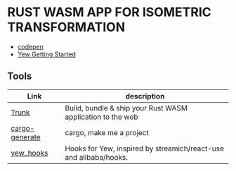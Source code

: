 # RUST WASM APP FOR ISOMETRIC TRANSFORMATION

* [codepen](https://codepen.io/xem/pen/daKzeL)
* [Yew Getting Started](https://yew.rs/docs/next/getting-started/introduction)


## Tools

| Link |  description 
---|---
| [Trunk] | Build, bundle & ship your Rust WASM application to the web
| [cargo-generate] | cargo, make me a project
| [yew_hooks] | Hooks for Yew, inspired by streamich/react-use and alibaba/hooks.


[Trunk]: https://trunkrs.dev
[cargo-generate]: https://github.com/cargo-generate/cargo-generate
[yew_hooks]: https://docs.rs/yew-hooks/latest/yew_hooks/#
